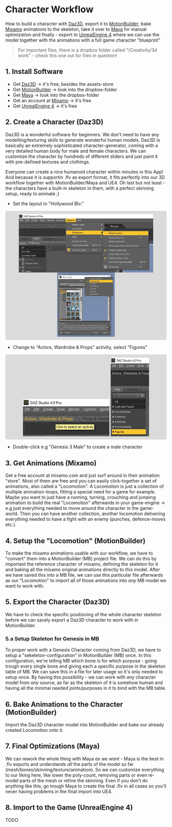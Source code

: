 # Character Workflow

How to build a character with [Daz3D](https://www.daz3d.com/), export it to [MotionBuilder](http://www.autodesk.com/products/motionbuilder/overview), bake [Mixamo](https://www.mixamo.com/) animations to the skeleton, take it over to [Maya](http://www.autodesk.de/products/maya/overview) for manual optimization and finally - export to [UnrealEngine 4](https://www.unrealengine.com/) where we can use the model together with the animations with a full game character "blueprint"

> For important files, there is a dropbox folder called "/Creativity/3d work" - check this one out for files in question!

## 1. Install Software

* Get [Daz3D](https://www.daz3d.com/) -> it's free, besides the assets-store
* Get [MotionBuilder](http://www.autodesk.com/products/motionbuilder/overview) -> look into the dropbox-folder
* Get [Maya](http://www.autodesk.de/products/maya/overview) -> look into the dropbox-folder
* Get an account at [Mixamo](https://www.mixamo.com/) -> it's free
* Get [UnrealEngine 4](https://www.unrealengine.com/) -> it's free

## 2. Create a Character (Daz3D)

Daz3D is a wonderful software for beginners. We don't need to have any modelling/texturing skills to generate wonderful human models. Daz3D is basically an extremely sophisticated character-generator, coming with a very detailed human body for male and female characters. We can customize the character by hundreds of different sliders and just paint it with pre-defined textures and clothings.

Everyone can create a nice humanoid character within minutes in this App! And because it is supportin .flv as export format, it fits perfectly into our 3D workflow together with MotionBuilder/Maya and UE4. Oh last but not least - the characters have a built-in skeleton in them, with a perfect skinning setup, ready to animate ;)

* Set the layout to "Hollywood Blv."
<p align="center" style="background: #dbdbdb; padding: 10px; line-height: 0; border-radius: 5px;">
  <img src="https://github.com/rocket-monkey/3d-howto/blob/master/docs/images/daz3d/fig01.jpg?raw=true" width="420"/>
  <img src="https://github.com/rocket-monkey/3d-howto/blob/master/docs/images/daz3d/fig02.jpg?raw=true" width="180"/>
</p>

* Change to "Actors, Wardrobe & Props" activity, select "Figures"
<p align="center" style="background: #dbdbdb; padding: 10px; line-height: 0; border-radius: 5px;">
  <img src="https://github.com/rocket-monkey/3d-howto/blob/master/docs/images/daz3d/fig03.jpg?raw=true" width="270"/>
  <img src="https://github.com/rocket-monkey/3d-howto/blob/master/docs/images/daz3d/fig04.jpg?raw=true" width="120"/>
</p>

* Double-click e.g "Genesis 3 Male" to create a male character

## 3. Get Animations (Mixamo)

Get a free account at mixamo.com and just surf around in their animation "store". Most of them are free and you can easily click-together a set of animations, also called a "Locomotion". A Locomotion is just a collection of multiple animation-loops, fitting a special need for a game for example. Maybe you want to just have a running, turning, crouching and jumping animation to build the real "Locomotion" afterwards in your game-engine -> e.g just everything needed to move around the character in the game-world. Then you can have another collection, another locomotion delivering everything needed to have a fight with an enemy (punches, defence-moves etc.).

## 4. Setup the "Locomotion" (MotionBuilder)

To make the mixamo animations usable with our workflow, we have to "convert" them into a MotionBuilder (MB) project file. We can do this by important the reference character of mixamo, defining the skeleton for it and baking all the mixamo original animations directly to this model. After we have saved this into a MB file, we can use this particular file afterwards as our "Locomotion" to import all of those animations into _any_ MB model we want to work with.

## 5. Export the Character (Daz3D)

We have to check the specific positioning of the whole character skeleton before we can savely export a Daz3D character to work with in MotionBuilder.

### 5.a Setup Skeleton for Genesis in MB

To proper work with a Genesis Character coming from Daz3D, we have to setup a "sekeleton-configuration" in MotionBuilder (MB) once. In this configuration, we're telling MB which bone is for which purpose - going trough every single bone and giving each a specific purpose in the skeleton table of MB. We can save this in a file for later usage so it's only needed to setup once. By having this possibility - we can work with _any_ character model from _any_ source, as far as the skeleton of it is somehow human and having all the minimal needed joints/purposes in it to bind with the MB table.

## 6. Bake Animations to the Character (MotionBuilder)

Import the Daz3D character model into MotionBuilder and bake our already created Locomotion onto it.

## 7. Final Optimizations (Maya)

We can rework the whole thing with Maya _as we want_ - Maya is the best in .flv exports and understands _all_ the parts of the model so far (mesh/bones/skinning/texture/animation). So we can customize everything to our liking here, like lower the poly-count, removing parts or even re-model parts of the mesh or refine the skinning. Even if you don't do anything like this, go trough Maya to create the final .flv in all cases so you'll never having problems in the final import into UE4.

## 8. Import to the Game (UnrealEngine 4)

TODO
